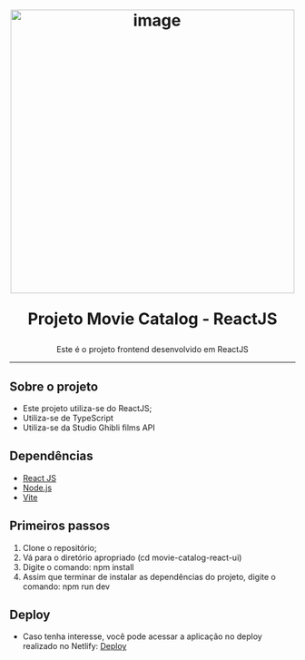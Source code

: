 <h1 align="center">
<img width="500" src="https://logos-download.com/wp-content/uploads/2016/09/React_logo_wordmark.png" alt="image" />
  
Projeto Movie Catalog - ReactJS
</h1>

<p align="center">Este é o projeto frontend desenvolvido em ReactJS</p>

<hr>

## Sobre o projeto

- Este projeto utiliza-se do ReactJS;
- Utiliza-se de TypeScript
- Utiliza-se da Studio Ghibli films API

## Dependências

- [React JS](https://pt-br.reactjs.org/)
- [Node.js](https://nodejs.org/en/)
- [Vite](https://vitejs.dev/)

## Primeiros passos

1. Clone o repositório;
2. Vá para o diretório apropriado (cd movie-catalog-react-ui)<br />
3. Digite o comando: npm install
4. Assim que terminar de instalar as dependências do projeto, digite o comando: npm run dev

## Deploy

- Caso tenha interesse, você pode acessar a aplicação no deploy realizado no Netlify: [Deploy](https://moviecatalogreactui.netlify.app/)

